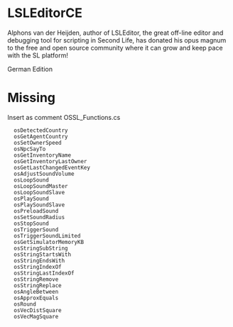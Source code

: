 # LSLEditorCE
Alphons van der Heijden, author of LSLEditor, the great off-line editor and debugging tool for scripting in Second Life, has donated his opus magnum to the free and open source community where it can grow and keep pace with the SL platform!

German Edition

# Missing
Insert as comment OSSL_Functions.cs

      osDetectedCountry 
      osGetAgentCountry 
      osSetOwnerSpeed 
      osNpcSayTo 
      osGetInventoryName 
      osGetInventoryLastOwner 
      osGetLastChangedEventKey 
      osAdjustSoundVolume 
      osLoopSound 
      osLoopSoundMaster 
      osLoopSoundSlave 
      osPlaySound  
      osPlaySoundSlave 
      osPreloadSound 
      osSetSoundRadius 
      osStopSound 
      osTriggerSound 
      osTriggerSoundLimited  
      osGetSimulatorMemoryKB 
      osStringSubString 
      osStringStartsWith  
      osStringEndsWith 
      osStringIndexOf 
      osStringLastIndexOf 
      osStringRemove 
      osStringReplace  
      osAngleBetween 
      osApproxEquals 
      osRound 
      osVecDistSquare 
      osVecMagSquare 
